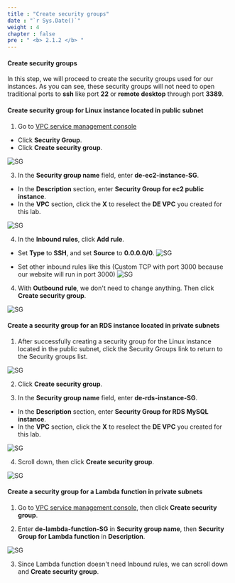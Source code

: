 ```yaml
---
title : "Create security groups"
date : "`r Sys.Date()`"
weight : 4
chapter : false
pre : " <b> 2.1.2 </b> "
---
```


#### Create security groups

In this step, we will proceed to create the security groups used for our instances. As you can see, these security groups will not need to open traditional ports to **ssh** like port **22** or **remote desktop** through port **3389**.

#### Create security group for Linux instance located in public subnet

1. Go to [VPC service management console](https://console.aws.amazon.com/vpc)
  + Click **Security Group**.
  + Click **Create security group**.

![SG](/images/2.prerequisite/04-create_security_group.png)

3. In the **Security group name** field, enter **de-ec2-instance-SG**.
  + In the **Description** section, enter **Security Group for ec2 public instance**.
  + In the **VPC** section, click the **X** to reselect the **DE VPC** you created for this lab.

![SG](/images/2.prerequisite/05-set_SG_name.png)

4. In the **Inbound rules**, click **Add rule**.
  + Set **Type** to **SSH**, and set **Source** to **0.0.0.0/0**.
  ![SG](/images/2.prerequisite/06_set_inbound_rule.png)
  
  + Set other inbound rules like this (Custom TCP with port 3000 because our website will run in port 3000)
  ![SG](/images/2.prerequisite/07-set_other_ec2_inbound_rules.png)

4. With **Outbound rule**, we don't need to change anything. Then click **Create security group**.

![SG](/images/2.prerequisite/08-outbound_rules.png)

#### Create a security group for an RDS instance located in private subnets

1. After successfully creating a security group for the Linux instance located in the public subnet, click the Security Groups link to return to the Security groups list.

![SG](/images/2.prerequisite/09-create_sg.png)

2. Click **Create security group**.

3. In the **Security group name** field, enter **de-rds-instance-SG**.
  + In the **Description** section, enter **Security Group for RDS MySQL instance**.
  + In the **VPC** section, click the **X** to reselect the **DE VPC** you created for this lab.

![SG](/images/2.prerequisite/10-set_SG_name.png)

4. Scroll down, then click **Create security group**.

![SG](/images/2.prerequisite/11-create_new_sg.png)

#### Create a security group for a Lambda function in private subnets

1. Go to [VPC service management console](https://console.aws.amazon.com/vpc), then click **Create security group**.

2. Enter **de-lambda-function-SG** in **Security group name**, then **Security Group for Lambda function** in **Description**.

![SG](/images/2.prerequisite/28-create_Lambda_sg.png)

3. Since Lambda function doesn't need Inbound rules, we can scroll down and **Create security group**.